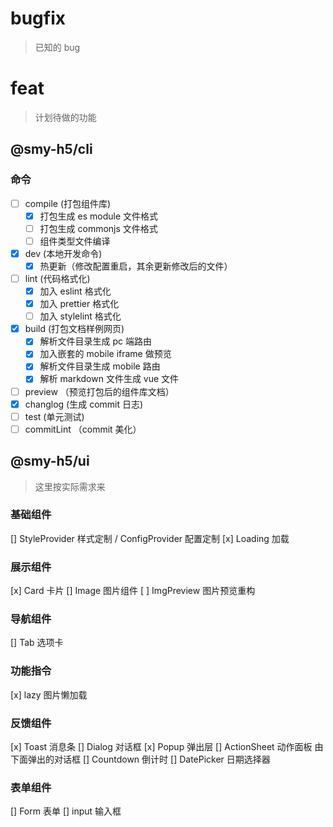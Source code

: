 # bugfix

> 已知的 bug

# feat

> 计划待做的功能

## @smy-h5/cli

### 命令

- [ ] compile (打包组件库)
  - [x] 打包生成 es module 文件格式
  - [ ] 打包生成 commonjs 文件格式
  - [ ] 组件类型文件编译
- [x] dev (本地开发命令)
  - [x] 热更新（修改配置重启，其余更新修改后的文件）
- [ ] lint (代码格式化)
  - [x] 加入 eslint 格式化
  - [x] 加入 prettier 格式化
  - [ ] 加入 stylelint 格式化
- [x] build (打包文档样例网页)
  - [x] 解析文件目录生成 pc 端路由
  - [x] 加入嵌套的 mobile iframe 做预览
  - [x] 解析文件目录生成 mobile 路由
  - [x] 解析 markdown 文件生成 vue 文件
- [ ] preview （预览打包后的组件库文档）
- [x] changlog (生成 commit 日志)
- [ ] test (单元测试)
- [ ] commitLint （commit 美化）

## @smy-h5/ui

> 这里按实际需求来

### 基础组件

[] StyleProvider 样式定制 / ConfigProvider 配置定制
[x] Loading 加载

### 展示组件

[x] Card 卡片
[] Image 图片组件
[ ] ImgPreview 图片预览重构

### 导航组件

[] Tab 选项卡

### 功能指令

[x] lazy 图片懒加载

### 反馈组件

[x] Toast 消息条
[] Dialog 对话框
[x] Popup 弹出层
[] ActionSheet 动作面板 由下面弹出的对话框
[] Countdown 倒计时
[] DatePicker 日期选择器

### 表单组件

[] Form 表单
[] input 输入框
